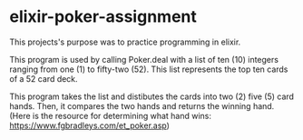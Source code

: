 # elixir-poker-assignment

This projects's purpose was to practice programming in elixir. 

This program is used by calling Poker.deal with a list of ten (10) integers ranging from one (1) to fifty-two (52). This list represents the top ten cards of a 52 card deck. 

This program takes the list and distibutes the cards into two (2) five (5) card hands. Then, it compares the two hands and returns the winning hand. (Here is the resource for determining what hand wins: https://www.fgbradleys.com/et_poker.asp)

